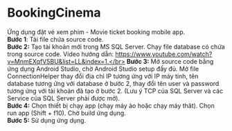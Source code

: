 # BookingCinema
Ứng dụng đặt vé xem phim  - Movie ticket booking mobile app.</br>
**Bước 1**: Tải file chứa source code.</br>
**Bước 2:** Tạo tài khoản mới trong MS SQL Server. Chạy file database có chứa trong source code. Video hướng dẫn: https://www.youtube.com/watch?v=MnmEXqfV5BU&list=LL&index=1.</br>
**Bước 3:** Mở source code bằng ứng dụng Android Studio, chờ Android Studio setup đầy đủ. Mở file ConnectionHelper thay đổi địa chỉ IP tương ứng với IP máy tính, tên database tương ứng với database ở bước 2, thay đổi tên user và password tương ứng với tài khoản đã tạo ở bước 2. (Lưu ý TCP của SQL Server và các Service của SQL Server phải được mở).</br>
**Bước 4:** Chọn thiết bị chạy app (chạy máy ảo hoặc chạy máy thât). Chọn run app (Shift + f10). Chờ build ứng dụng.</br>
**Bước 5:** Sử dụng ứng dụng.

